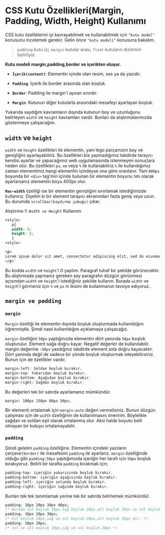 # **CSS Kutu Özellikleri(Margin, Padding, Width, Height) Kullanımı**
CSS kutu özelliklerini iyi kavrayabilmek ve kullanabilmek için `"kutu model"` konusunu incelemek gerekir. Gelin önce `"kutu modeli"` konusuna bakalım.
>`padding` kutu içi, `margin` kutular arası, `float` kutuların dizilimini belirliyor.

**Kutu modeli margin,padding,border ve içerikten oluşur.**

- **`İçerik(content)`**: Elementin içinde olan resim, ses ya da yazıdır.

- **`Padding`**: İçerik ile border arasında olan boşluk.

- **`Border`**: Padding ile margin'i ayıran sınırdır.

- **`Margin`**: Kutunun diğer kutularla arasındaki mesafeyi ayarlayan boşluk.

Yukarıda saydığım kavramların dışında kutunun boy ve uzunluğunu belirleyen `width` ve `height` kavramları vardır. Bunları da alıştırmalarımızda göstermeye çalışacağım.

## **`width` ve `height`**
`width` ve `height` özellikleri ile elementin, yani lego parçamızın boy ve genişliğini ayarlayabiliriz. Bu özellikleri biz yazmadığımız takdirde tarayıcı kendisi ayarlar ve yapacağımız web uygulamasında istenmeyen sonuçlara neden olur. Bu özellikleri `px`, `em` veya `%` ile kullanabiliriz.`%` ile kullandığımız zaman elementimiz hangi elementin içindeyse ona göre oranlanır. Yani `800px` boyunda bir `<div>` tag'inin içinde bulunan bir elementin boyunu `50%` olarak ayarlarsanız elementin boyu 400px olur.

**`Max-width`** özelliği ise bir elementin genişliğini sınırlamak istediğimizde kullanırız. Diyelim ki bir element tarayıcı ekranından fazla geniş veya uzun. Bu durumda `scrollbar(kaydırma çubuğu)` çıkar.

Alıştırma-1: `Width ve Height` Kullanımı

```css
<style>
   p{
   width: 0;
   height: 0;
   }
<style>
```
```html
<p>
Lorem ipsum dolor sit amet, consectetur adipiscing elit, sed do eiusmod tempor incididunt ut labore et dolore magna aliqua. Ut enim ad minim veniam, quis nostrud exercitation ullamco laboris nisi ut aliquip ex ea commodo consequat.
</p>`
```
Bu kodda `width` ve `height`'i 0 yaptım. Paragraf tuhaf bir şekilde görünecektir. Bu alıştırmada yapmanız gereken şey paragrafın düzgün görünmesi açısından `width` ve `height`'i istediğiniz şekilde kullanın. Burada `width` ve `heigth`'i görmeniz için `%` ve `px` in ikisini de kullanmanızı tavsiye ediyoruz..

## **`margin ve padding`**
### **`margin`**

`Margin` özelliği ile elementin dışında boşluk oluşturmada kullanıldığını öğrenmiştik. Şimdi nasıl kullanıldığını açıklamaya çalışacağız.

`margin` özelliğini `50px` yaptığınızda elementin dört yanında `50px` boşluk oluşturulur. Element sağa doğru kayar. Negatif değerler de kullanılabilir. margin değerine `-50px` yazdığınız takdirde element sola doğru kayacaktır. Dört yanında değil de sadece bir yönde boşluk oluşturmak isteyebilirsiniz. Bunun için de özellikler vardır.

```css
margin-left: Soldan boşluk bırakır.
margin-top: Yukarıdan boşluk bırakır.
margin-bottom: Aşağıdan boşluk bırakır.
margin-right: Sağdan boşluk bırakır.
```
Bu değerleri tek bir satırda ayarlamanız mümkündür.

`margin: 100px 150px 60px 50px;` 


Bir elementi ortalamak için `margin:auto` değeri vermelisiniz. Bunun düzgün çalışması için de `width` özelliğinin de kullanılmasını öneririm. Böylelikle sağdan ve soldan eşit olarak ortalanmış olur. Aksi halde boyutu belli olmayan bir kutuyu ortalamayabilir.

### **`padding`**
Şimdi gelelim `padding` özelliğine. Elementin içindeki yazıların çerçeve`(border)` ile mesafesini `padding` ile ayarlarız. `margin` özelliğinde olduğu gibi `padding:50px` yaptığımızda içeriğin her tarafı için `50px` boşluk bırakıyoruz. Belirli bir tarafta `padding` bırakmak için;
```css
padding-top: içeriğin yukarısında boşluk bırakır.
padding-bottom: içeriğin aşağısında boşluk bırakır.
padding-left: içeriğin solunda boşluk bırakır.
padding-right: içeriğin sağında boşluk bırakır.
```
Bunları tek tek tanımlamak yerine tek bir satırda belirlemek mümkündür.

```css
padding: 10px 20px 30px 40px;
/* Burada üst boşluk 10px,sağ boşluk 20px,alt boşluk 30px ve sol boşluk 40px dir.*/
padding: 10px 20px 30px;
/* Üst boşluk 10px,sağ ve sol boşluk 20px,alt boşluk 30px dir. */
padding: 10px 20px;
/* üst ve alt boşluk 10px,sağ ve sol boşluk 20px */
```
